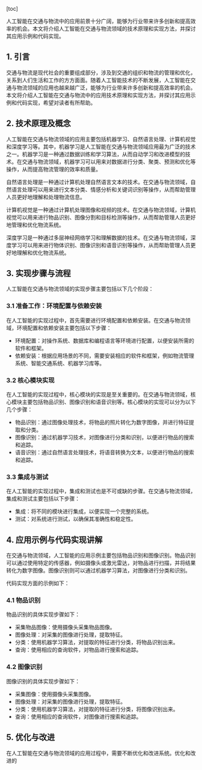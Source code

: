
[toc]                    
                
                
人工智能在交通与物流中的应用前景十分广阔，能够为行业带来许多创新和提高效率的机会。本文将介绍人工智能在交通与物流领域的技术原理和实现方法，并探讨其应用示例和代码实现。

## 1. 引言

交通与物流是现代社会的重要组成部分，涉及到交通的组织和物流的管理和优化，关系到人们生活和工作的方方面面。随着人工智能技术的不断发展，人工智能在交通与物流领域的应用也越来越广泛，能够为行业带来许多创新和提高效率的机会。本文将介绍人工智能在交通与物流中的应用技术原理和实现方法，并探讨其应用示例和代码实现，希望对读者有所帮助。

## 2. 技术原理及概念

人工智能在交通与物流领域的应用主要包括机器学习、自然语言处理、计算机视觉和深度学习等。其中，机器学习是人工智能在交通与物流领域应用最为广泛的技术之一。机器学习是一种通过数据训练和学习算法，从而自动学习和改进模型的技术。在交通与物流领域，机器学习可以用来对数据进行分类、聚类、预测和优化等操作，从而提高物流管理的效率和质量。

自然语言处理是一种通过计算机处理自然语言文本的技术。在交通与物流领域，自然语言处理可以用来进行文本分类、情感分析和关键词识别等操作，从而帮助管理人员更好地理解和处理物流信息。

计算机视觉是一种通过计算机处理图像和视频的技术。在交通与物流领域，计算机视觉可以用来进行物品识别、图像分割和目标检测等操作，从而帮助管理人员更好地管理和优化物流系统。

深度学习是一种通过多层神经网络学习和理解数据的技术。在交通与物流领域，深度学习可以用来进行物体识别、图像识别和语音识别等操作，从而帮助管理人员更好地理解和优化物流系统。

## 3. 实现步骤与流程

人工智能在交通与物流领域的实现步骤主要包括以下几个阶段：

### 3.1 准备工作：环境配置与依赖安装

在人工智能的实现过程中，首先需要进行环境配置和依赖安装。在交通与物流领域，环境配置和依赖安装主要包括以下步骤：

- 环境配置：对操作系统、数据库和编程语言等环境进行配置，以便安装所需的软件和框架。
- 依赖安装：根据应用场景的不同，需要安装相应的软件和框架，例如物流管理系统、智能交通系统、机器学习库等。

### 3.2 核心模块实现

在人工智能的实现过程中，核心模块的实现是至关重要的。在交通与物流领域，核心模块主要包括物品识别、图像识别和语音识别等。核心模块的实现可以分为以下几个步骤：

- 物品识别：通过图像处理技术，将物品的照片转化为数字图像，并进行特征提取和分类。
- 图像识别：通过机器学习技术，对图像进行分类和识别，以便进行物品的搜索和追踪。
- 语音识别：通过自然语言处理技术，将语音转换为文本，以便进行物品的搜索和追踪。

### 3.3 集成与测试

在人工智能的实现过程中，集成和测试也是不可或缺的步骤。在交通与物流领域，集成和测试主要包括以下步骤：

- 集成：将不同的模块进行集成，以便实现一个完整的系统。
- 测试：对系统进行测试，以确保其准确性和稳定性。

## 4. 应用示例与代码实现讲解

在交通与物流领域，人工智能的应用示例主要包括物品识别和图像识别。物品识别可以通过使用特定的传感器，例如摄像头或激光雷达，对物品进行扫描，并将结果转化为数字图像。图像识别则可以通过机器学习算法，对图像进行分类和识别。

代码实现方面的示例如下：

### 4.1 物品识别

物品识别的具体实现步骤如下：

- 采集物品图像：使用摄像头采集物品图像。
- 图像处理：对采集的图像进行处理，提取特征。
- 分类：使用机器学习算法，对提取的特征进行分类，将物品识别出来。
- 查询：使用相应的查询软件，对物品进行搜索和追踪。

### 4.2 图像识别

图像识别的具体实现步骤如下：

- 采集图像：使用摄像头采集图像。
- 图像处理：对采集的图像进行处理，提取特征。
- 分类：使用机器学习算法，对提取的特征进行分类，将图像识别出来。
- 查询：使用相应的查询软件，对图像进行搜索和追踪。

## 5. 优化与改进

在人工智能在交通与物流领域的应用过程中，需要不断优化和改进系统。优化和改进的

